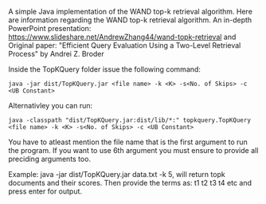 
A simple Java implementation of the WAND top-k retrieval algorithm. Here are information regarding 
the WAND top-k retrieval algorithm. An in-depth PowerPoint presentation: https://www.slideshare.net/AndrewZhang44/wand-topk-retrieval 
and Original paper: "Efficient Query Evaluation Using a Two-Level Retrieval Process" by Andrei Z. Broder

Inside the TopKQuery folder issue the following command:  

    java -jar dist/TopKQuery.jar <file name> -k <K> -s<No. of Skips> -c <UB Constant>

Alternativley you can run: 

    java -classpath "dist/TopKQuery.jar:dist/lib/*:" topkquery.TopKQuery <file name> -k <K> -s<No. of Skips> -c <UB Constant>

You have to atleast mention the file name that is the first argument to run the program. 
If you want to use 6th argument you must ensure to provide all preciding arguments too.

Example:  java -jar dist/TopKQuery.jar data.txt -k 5, will return topk documents 
and their scores. Then provide the terms as: t1 t2 t3 t4 etc and press enter for output.
